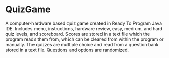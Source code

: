 # QuizGame
A computer-hardware based quiz game created in Ready To Program Java IDE. Includes menu, instructions, hardware review, easy, medium, and hard quiz levels, and scoreboard. Scores are stored in a text file which the program reads them from, which can be cleared from within the program or manually. The quizzes are multiple choice and read from a question bank stored in a text file. Questions and options are randomized.

